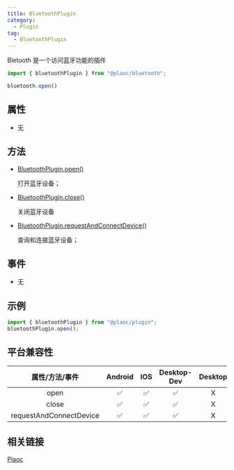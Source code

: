 ```yaml
---
title: BluetoothPlugin
category:
  - Plugin
tag:
  - BluetoothPlugin
---
```


Bletooth 是一个访问蓝牙功能的插件

```javascript
import { bluetoothPlugin } from "@plaoc/bluetooth";

bluetooth.open()
```


## 属性
  - 无


## 方法
  - [BluetoothPlugin.open()](./open.md)

    打开蓝牙设备；

  - [BluetoothPlugin.close()](./close.md)

    关闭蓝牙设备


  - [BluetoothPlugin.requestAndConnectDevice()](./request-and-connect-device.md)

    查询和连接蓝牙设备；

## 事件

  - 无


## 示例
```js 
import { bluetoothPlugin } from "@plaoc/plugin";
bluetoothPlugin.open();
```


## 平台兼容性


| 属性/方法/事件            | Android | IOS | Desktop-Dev | Desktop |
|:-----------------------:|:-------:|:---:|:-----------:|:-------:|
| open                    | ✅      | ✅  | ✅          | X       |
| close                   | ✅      | ✅  | ✅          | X       |
| requestAndConnectDevice | ✅      | ✅  | ✅          | X       |
 


## 相关链接

[Plaoc](../../)

